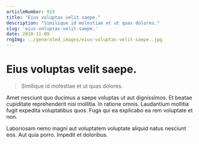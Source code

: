 ```yaml
---
articleNumber: 915
title: "Eius voluptas velit saepe."
description: "Similique id molestiae et ut quas dolores."
slug: 'eius-voluptas-velit-saepe.'
date: 2018-11-09
rngImg: ../generated_images/eius-voluptas-velit-saepe..jpg
---
```


# Eius voluptas velit saepe.

> Similique id molestiae et ut quas dolores.

Amet nesciunt quo ducimus a saepe voluptas ut aut dignissimos. Et beatae cupiditate reprehenderit nisi mollitia. In ratione omnis. Laudantium mollitia fugit expedita voluptatibus quos. Fuga qui ea explicabo ea rem voluptate et non.
 Laboriosam nemo magni aut voluptatem voluptate aliquid natus nesciunt eos. Aut quia porro. Impedit et doloribus.
